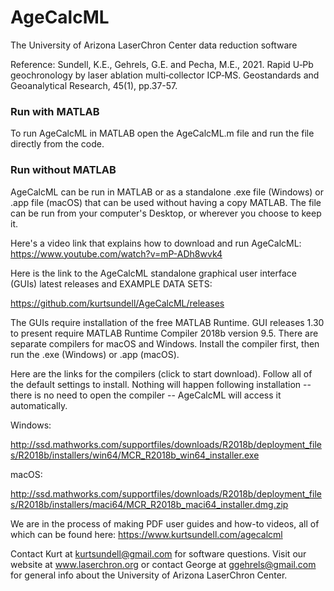 # AgeCalcML
The University of Arizona LaserChron Center data reduction software

Reference: Sundell, K.E., Gehrels, G.E. and Pecha, M.E., 2021. Rapid U‐Pb geochronology by laser ablation multi‐collector ICP‐MS. Geostandards and Geoanalytical Research, 45(1), pp.37-57.

### Run with MATLAB
To run AgeCalcML in MATLAB open the AgeCalcML.m file and run the file directly from the code. 

### Run without MATLAB
AgeCalcML can be run in MATLAB or as a standalone .exe file (Windows) or .app file (macOS) that can be used without having a copy MATLAB. The file can be run from your computer's Desktop, or wherever you choose to keep it. 

Here's a video link that explains how to download and run AgeCalcML: https://www.youtube.com/watch?v=mP-ADh8wvk4

Here is the link to the AgeCalcML standalone graphical user interface (GUIs) latest releases and EXAMPLE DATA SETS:

https://github.com/kurtsundell/AgeCalcML/releases

The GUIs require installation of the free MATLAB Runtime. GUI releases 1.30 to present require MATLAB Runtime Compiler 2018b version 9.5. There are separate compilers for macOS and Windows. Install the compiler first, then run the .exe (Windows) or .app (macOS).

Here are the links for the compilers (click to start download). Follow all of the default settings to install. Nothing will happen following installation -- there is no need to open the compiler -- AgeCalcML will access it automatically. 

Windows:

http://ssd.mathworks.com/supportfiles/downloads/R2018b/deployment_files/R2018b/installers/win64/MCR_R2018b_win64_installer.exe

macOS:

http://ssd.mathworks.com/supportfiles/downloads/R2018b/deployment_files/R2018b/installers/maci64/MCR_R2018b_maci64_installer.dmg.zip

We are in the process of making PDF user guides and how-to videos, all of which can be found here: https://www.kurtsundell.com/agecalcml

Contact Kurt at kurtsundell@gmail.com for software questions. Visit our website at www.laserchron.org or contact George at ggehrels@gmail.com for general info about the University of Arizona LaserChron Center. 
   
